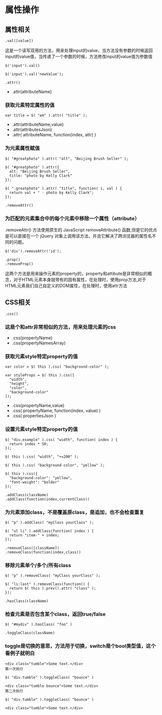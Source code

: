 # 属性操作

## 属性相关
```
.val([value])
```
这是一个读写双用的方法，用来处理input的value，当方法没有参数的时候返回input的value值，当传递了一个参数的时候，方法修改input的value值为参数值
```
$('input').val()

$('input').val('newValue');
```
```
.attr()
```
- .attr(attributeName)

### 获取元素特定属性的值

```
var title = $( "em" ).attr( "title" );
```

- .attr(attributeName,value)
- .attr(attributesJson)
- .attr( attributeName, function(index, attr) )

### 为元素属性赋值

```
$( "#greatphoto" ).attr( "alt", "Beijing Brush Seller" );

$( "#greatphoto" ).attr({
  alt: "Beijing Brush Seller",
  title: "photo by Kelly Clark"
});

$( ".greatphoto" ).attr( "title", function( i, val ) {
  return val + " - photo by Kelly Clark";
});
```
```
.removeAttr()
```
### 为匹配的元素集合中的每个元素中移除一个属性（attribute）

.removeAttr() 方法使用原生的 JavaScript removeAttribute() 函数,但是它的优点是可以直接在一个 jQuery 对象上调用该方法，并且它解决了跨浏览器的属性名不同的问题。
```
$('div').removeAttr('id');
```
```
.prop()
.removeProp()
```
这两个方法是用来操作元素的property的，property和attibute是非常相似的概念，对于HTML元素本身就带有的固有属性，在处理时，使用prop方法,对于HTML元素我们自己自定义的DOM属性，在处理时，使用attr方法

## CSS相关
```
.css()
```
### 这是个和attr非常相似的方法，用来处理元素的css

- .css(propertyName)
- .css(propertyNamesArray)

### 获取元素style特定property的值


```
var color = $( this ).css( "background-color" );

var styleProps = $( this ).css([
  "width",
  "height",
  "color",
  "background-color"
]);
```

- .css(propertyName,value) 
- .css( propertyName, function(index, value) ) 
- .css( propertiesJson )

### 设置元素style特定property的值

```
$( "div.example" ).css( "width", function( index ) {
  return index * 50;
});

$( this ).css( "width", "+=200" );

$( this ).css( "background-color", "yellow" );

$( this ).css({
  "background-color": "yellow",
  "font-weight": "bolder"
});
```
```
.addClass(className) 
.addClass(function(index,currentClass))
```
### 为元素添加class，不是覆盖原class，是追加，也不会检查重复

```
$( "p" ).addClass( "myClass yourClass" );

$( "ul li" ).addClass(function( index ) {
  return "item-" + index;
});
```
```
.removeClass([className]) 
.removeClass(function(index,class))
```
### 移除元素单个/多个/所有class

```
$( "p" ).removeClass( "myClass yourClass" );

$( "li:last" ).removeClass(function() {
  return $( this ).prev().attr( "class" );
});
```
```
.hasClass(className)
```
### 检查元素是否包含某个class，返回true/false

```
$( "#mydiv" ).hasClass( "foo" )
```
```
.toggleClass(className)
```
### toggle是切换的意思，方法用于切换，switch是个bool类型值，这个看例子就明白
```
<div class="tumble">Some text.</div>
第一次执行

$( "div.tumble" ).toggleClass( "bounce" )

<div class="tumble bounce">Some text.</div>
第二次执行

$( "div.tumble" ).toggleClass( "bounce" )

<div class="tumble">Some text.</div>
```